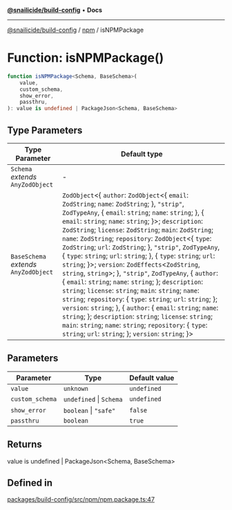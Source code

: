 [**@snailicide/build-config**](../../README.md) • **Docs**

---

[@snailicide/build-config](../../README.md) / [npm](../README.md) / isNPMPackage

# Function: isNPMPackage()

```ts
function isNPMPackage<Schema, BaseSchema>(
    value,
    custom_schema,
    show_error,
    passthru,
): value is undefined | PackageJson<Schema, BaseSchema>
```

## Type Parameters

| Type Parameter | Default type |
| --- | --- |
| `Schema` _extends_ `AnyZodObject` | - |
| `BaseSchema` _extends_ `AnyZodObject` | `ZodObject`\<\{ `author`: `ZodObject`\<\{ `email`: `ZodString`; `name`: `ZodString`; \}, `"strip"`, `ZodTypeAny`, \{ `email`: `string`; `name`: `string`; \}, \{ `email`: `string`; `name`: `string`; \}\>; `description`: `ZodString`; `license`: `ZodString`; `main`: `ZodString`; `name`: `ZodString`; `repository`: `ZodObject`\<\{ `type`: `ZodString`; `url`: `ZodString`; \}, `"strip"`, `ZodTypeAny`, \{ `type`: `string`; `url`: `string`; \}, \{ `type`: `string`; `url`: `string`; \}\>; `version`: `ZodEffects`\<`ZodString`, `string`, `string`\>; \}, `"strip"`, `ZodTypeAny`, \{ `author`: \{ `email`: `string`; `name`: `string`; \}; `description`: `string`; `license`: `string`; `main`: `string`; `name`: `string`; `repository`: \{ `type`: `string`; `url`: `string`; \}; `version`: `string`; \}, \{ `author`: \{ `email`: `string`; `name`: `string`; \}; `description`: `string`; `license`: `string`; `main`: `string`; `name`: `string`; `repository`: \{ `type`: `string`; `url`: `string`; \}; `version`: `string`; \}\> |

## Parameters

| Parameter       | Type                    | Default value |
| --------------- | ----------------------- | ------------- |
| `value`         | `unknown`               | `undefined`   |
| `custom_schema` | `undefined` \| `Schema` | `undefined`   |
| `show_error`    | `boolean` \| `"safe"`   | `false`       |
| `passthru`      | `boolean`               | `true`        |

## Returns

value is undefined \| PackageJson\<Schema, BaseSchema\>

## Defined in

[packages/build-config/src/npm/npm.package.ts:47](https://github.com/gbtunney/snailicide-monorepo/blob/master/packages/build-config/src/npm/npm.package.ts#L47)
